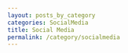 ```yaml
---
layout: posts_by_category
categories: SocialMedia
title: Social Media
permalink: /category/socialmedia
---
```


